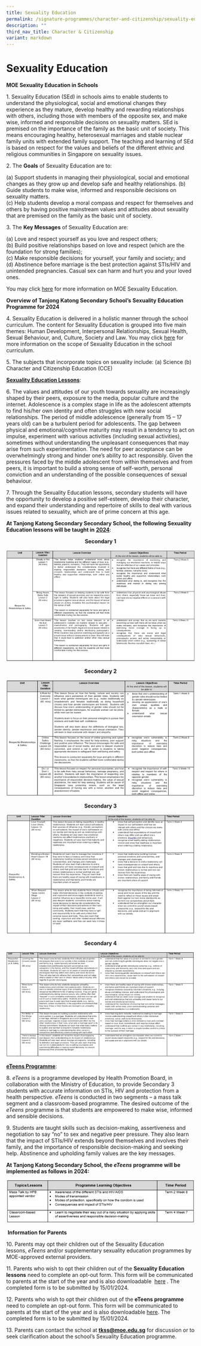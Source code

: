 ```yaml
---
title: Sexuality Education
permalink: /signature-programmes/character-and-citizenship/sexuality-education/
description: ""
third_nav_title: Character & Citizenship
variant: markdown
---
```

# Sexuality Education
**MOE Sexuality Education in Schools**

1\.  Sexuality Education (SEd) in schools aims to enable students to understand the physiological, social and emotional changes they experience as they mature, develop healthy and rewarding relationships with others, including those with members of the opposite sex, and make wise, informed and responsible decisions on sexuality matters. SEd is premised on the importance of the family as the basic unit of society. This means encouraging healthy, heterosexual marriages and stable nuclear family units with extended family support. The teaching and learning of SEd is based on respect for the values and beliefs of the different ethnic and religious communities in Singapore on sexuality issues.

2\.  The **Goals** of Sexuality Education are to:

(a)  Support students in managing their physiological, social and emotional changes as they grow up and develop safe and healthy relationships.
(b)  Guide students to make wise, informed and responsible decisions on sexuality matters.  
(c)  Help students develop a moral compass and respect for themselves and others by having positive mainstream values and attitudes about sexuality that are premised on the family as the basic unit of society.

3\.  The **Key Messages** of Sexuality Education are:

(a)  Love and respect yourself as you love and respect others;  
(b)  Build positive relationships based on love and respect (which are the foundation for strong families);  
(c)  Make responsible decisions for yourself, your family and society; and  
(d)  Abstinence before marriage is the best protection against STIs/HIV and unintended pregnancies. Casual sex can harm and hurt you and your loved ones.

You may click&nbsp;<a href="https://go.gov.sg/moe-sexuality-education" target="_blank">here</a>&nbsp;for more information on MOE Sexuality Education.

**Overview of Tanjong Katong Secondary**&nbsp;**School’s**&nbsp;**Sexuality Education Programme for 2024**

4\.  Sexuality Education is delivered in a holistic manner through the school curriculum. The content for Sexuality Education is grouped into five main themes: Human Development, Interpersonal Relationships, Sexual Health, Sexual Behaviour, and, Culture, Society and Law. You may click&nbsp;<a href="https://go.gov.sg/moe-sexuality-education-scope" target="_blank">here</a>&nbsp;for more information on the scope of Sexuality Education in the school curriculum.

5\.  The subjects that incorporate topics on sexuality include:
(a) Science
(b) Character and Citizenship Education (CCE)

<b><u>Sexuality Education Lessons</u></b>:

6\.  The values and attitudes of our youth towards sexuality are increasingly shaped by their peers, exposure to the media, popular culture and the internet. Adolescence is a complex stage in life as the adolescent attempts to find his/her own identity and often struggles with new social relationships. The period of middle adolescence (generally from 15 – 17 years old) can be a turbulent period for adolescents. The gap between physical and emotional/cognitive maturity may result in a tendency to act on impulse, experiment with various activities (including sexual activities), sometimes without understanding the unpleasant consequences that may arise from such experimentation. The need for peer acceptance can be overwhelmingly strong and hinder one’s ability to act responsibly. Given the pressures faced by the middle adolescent from within themselves and from peers, it is important to build a strong sense of self-worth, personal conviction and an understanding of the possible consequences of sexual behaviour.

7\.  Through the Sexuality Education lessons, secondary students will have the opportunity to develop a positive self-esteem, develop their character, and expand their understanding and repertoire of skills to deal with various issues related to sexuality, which are of prime concern at this age.

**At Tanjong Katong Secondary Secondary School, the following Sexuality Education lessons will be taught in**&nbsp;<u><b>2024</b></u>:

<p style="text-align: center;"><b>Secondary 1</b></p>

![](/images/Signature%20Programmes/Sexuality%20Education/sec1sed.jpeg)

<p style="text-align: center;"><b>Secondary 2</b></p>

![](/images/Signature%20Programmes/Sexuality%20Education/sec2sed.jpeg)

<p style="text-align: center;"><b>Secondary 3</b></p>

![](/images/Signature%20Programmes/Sexuality%20Education/sec3sed.jpeg)

<p style="text-align: center;"><b>Secondary 4</b></p>

![](/images/Signature%20Programmes/Sexuality%20Education/sec4sed.jpeg)

<u><b>eTeens Programme</b></u>:

8\.  _eTeens_&nbsp;is a programme developed by Health Promotion Board, in collaboration with the Ministry of Education, to provide Secondary 3 students with accurate information on STIs, HIV and protection from a health perspective.&nbsp;_eTeens_&nbsp;is conducted in two segments – a mass talk segment and a classroom-based programme. The desired outcome of the *eTeens* programme is that students are empowered to make wise, informed and sensible decisions.

9\.  Students are taught skills such as decision-making, assertiveness and negotiation to say “no” to sex and negative peer pressure. They also learn that the impact of STIs/HIV extends beyond themselves and involves their family, and the importance of responsible decision-making and seeking help. Abstinence and upholding family values are the key messages.

**At Tanjong Katong Secondary School, the&nbsp;*eTeens*&nbsp;programme will be implemented as follows in 2024:**

![](/images/Signature%20Programmes/Sexuality%20Education/eteenssed.jpeg)

&nbsp;**Information for Parents**

10\.  Parents may opt their children out of the Sexuality Education lessons,&nbsp;_eTeens_&nbsp;and/or supplementary sexuality education programmes by MOE-approved external providers.

11\.  Parents who wish to opt their children out of the&nbsp;**Sexuality Education lessons** need to complete an opt-out form. This form will be communicated to parents at the start of the year and is also downloadable &nbsp;[here](https://go.gov.sg/tksed24-opt-out)&nbsp;. The completed form is to be submitted by 15/01/2024.

12\.  Parents who wish to opt their children out of the **eTeens programme** need to complete an opt-out form. This form will be communicated to parents at the start of the year and is also downloadable [here](https://go.gov.sg/tksed24-opt-out). The completed form is to be submitted by 15/01/2024.

13\. Parents can contact the school at&nbsp;**tkss@moe.edu.sg**&nbsp;for discussion or to seek clarification about the school’s Sexuality Education programme.
